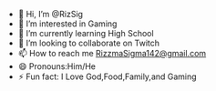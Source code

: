 - 👋 Hi, I’m @RizSig
- 👀 I’m interested in Gaming
- 🌱 I’m currently learning High School
- 💞️ I’m looking to collaborate on Twitch
- 📫 How to reach me RizzmaSigma142@gmail.com
- 😄 Pronouns:Him/He
- ⚡ Fun fact: I Love God,Food,Family,and Gaming
<!---
RizSig/RizSig is a ✨ special ✨ repository because its `README.md` (this file) appears on your GitHub profile.
You can click the Preview link to take a look at your changes.
--->
